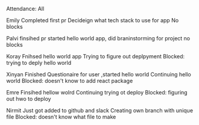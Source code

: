 Attendance: All

Emily
    Completed first pr
    Decideign what tech stack to use for app
    No blocks

Palvi
    finsihed pr
    started hello world app, did braninstorming for project
    no blocks

Koray
    Fnihsed hello world app
    Trying to figure out deplpyment
    Blocked: trying to deply hello world

Xinyan
    Finished Questionaire for user ,started hello world
    Continuing hello world
    Blocked: doesn't know to add react package

Emre
    Finsihed hellow wolrd
    Continuing trying ot deploy
    Blocked: figuring out hwo to deploy

Nirmit
    Just got added to github and slack
    Creating own branch with unique file
    Blocked: doesn't know what file to make

